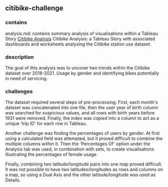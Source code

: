 ## citibike-challenge

### contains
analysis.md: contains summary analysis of visualisations within a Tableau Story
[Citibike Analysis](https://public.tableau.com/profile/sarah.dalleyhood#!/vizhome/CitiBikeAnalysis_16185073442630/citibikeanalysis?publish=yes) Citibike Analysis: a Tableau Story with associated dashboards and worksheets analysing the Citibike station use dataset. 


### description

The goal of this analysis was to uncover two trends within the Citibike dataset over 2018-2021. Usage by gender and identifying bikes potentially in need of servicing. 

### challenges

The dataset required several steps of pre-processing. First, each month's dataset was concatenated into one file, then the user year of birth column was searched for suspicious values, and all rows with birth years before 1931 were removed. Finally, the index was copied into a column to act as a unique 'trip ID' for each row in Tableau. 

Another challenge was finding the percentages of users by gender. At first using a calculated field was attempted, but it proved difficult to combine the multiple columns within it. Then the 'Percentages Of' option under the Analysis tab was used, in combination with sets, to create visualisations illustrating the percentages of female usage. 

Finally, combining two latitude/longitude pairs into one map proved difficult. It was not possible to have two latitudes/longitudes as rows and columns on a map, so using a Dual Axis and the other latitude/longitude was used as Details. 